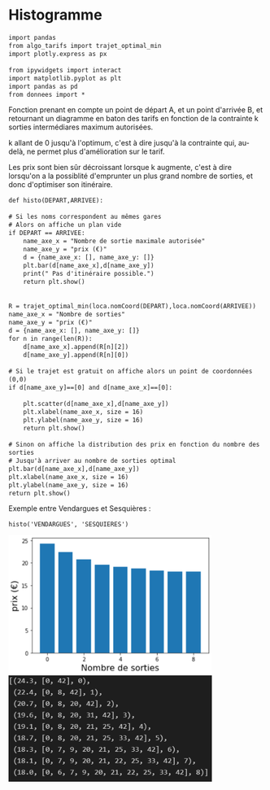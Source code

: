 # Histogramme

    import pandas
    from algo_tarifs import trajet_optimal_min
    import plotly.express as px

    from ipywidgets import interact
    import matplotlib.pyplot as plt
    import pandas as pd
    from donnees import *
    
Fonction prenant en compte un point de départ A, et un point d'arrivée B, et retournant un diagramme en baton des tarifs en fonction de la contrainte k sorties intermédiares maximum autorisées.

k allant de 0 jusqu'à l'optimum, c'est à dire jusqu'à la contrainte qui, au-delà, ne permet plus d'amélioration sur le tarif.

Les prix sont bien sûr décroissant lorsque k augmente, c'est à dire lorsqu'on a la possiblité d'emprunter un plus grand nombre de sorties, et donc d'optimiser son itinéraire.

    def histo(DEPART,ARRIVEE):

    # Si les noms correspondent au mêmes gares
    # Alors on affiche un plan vide
    if DEPART == ARRIVEE:
        name_axe_x = "Nombre de sortie maximale autorisée"
        name_axe_y = "prix (€)"
        d = {name_axe_x: [], name_axe_y: []}
        plt.bar(d[name_axe_x],d[name_axe_y])
        print(" Pas d'itinéraire possible.")
        return plt.show()


    R = trajet_optimal_min(loca.nomCoord(DEPART),loca.nomCoord(ARRIVEE))
    name_axe_x = "Nombre de sorties"
    name_axe_y = "prix (€)"
    d = {name_axe_x: [], name_axe_y: []}
    for n in range(len(R)):
        d[name_axe_x].append(R[n][2])
        d[name_axe_y].append(R[n][0])

    # Si le trajet est gratuit on affiche alors un point de coordonnées (0,0)
    if d[name_axe_y]==[0] and d[name_axe_x]==[0]:

        plt.scatter(d[name_axe_x],d[name_axe_y])
        plt.xlabel(name_axe_x, size = 16)
        plt.ylabel(name_axe_y, size = 16)
        return plt.show()

    # Sinon on affiche la distribution des prix en fonction du nombre des sorties
    # Jusqu'à arriver au nombre de sorties optimal
    plt.bar(d[name_axe_x],d[name_axe_y])
    plt.xlabel(name_axe_x, size = 16)
    plt.ylabel(name_axe_y, size = 16)
    return plt.show()

Exemple entre Vendargues et Sesquières :

    histo('VENDARGUES', 'SESQUIERES')

<img src="https://github.com/lucea97217/Projetgroupe6/blob/04900ad79b3d5ff56324a37aa533b3f331318476/Sphinx_DL/source/Projet/DONNEES/Capture/Capture4.PNG" width="400" />

<img src="https://github.com/lucea97217/Projetgroupe6/blob/04900ad79b3d5ff56324a37aa533b3f331318476/Sphinx_DL/source/Projet/DONNEES/Capture/Capture2.PNG" width="400" />


